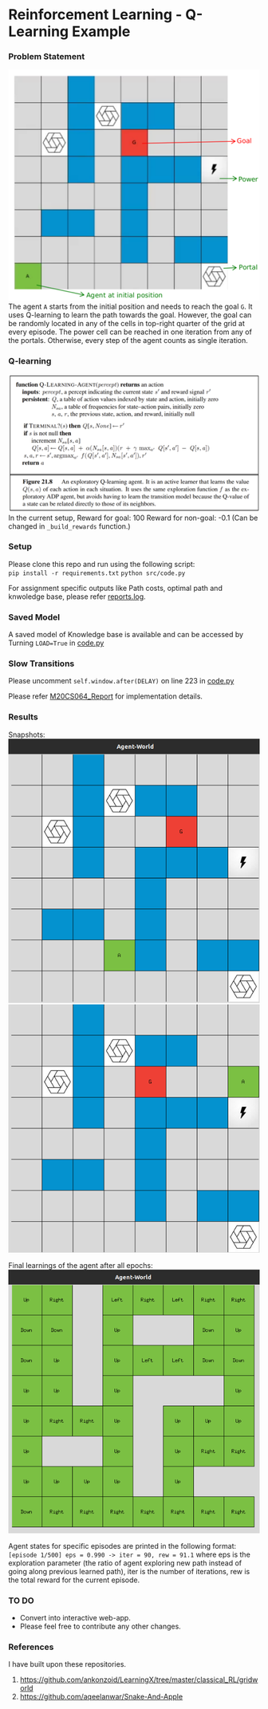 # Reinforcement Learning - Q-Learning Example

### Problem Statement
![initial](results/Initial.png)
The agent `A` starts from the initial position and needs to reach the goal `G`. It uses Q-learning to learn the path towards the goal.
However, the goal can be randomly located in any of the cells in top-right quarter of the grid at every episode. The power cell can be reached in one iteration from any of the portals. Otherwise, every step of the agent counts as single iteration.

### Q-learning
![](images/qlearning.png)
In the current setup,
Reward for goal: 100
Reward for non-goal: -0.1
(Can be changed in `_build_rewards` function.)

### Setup
Please clone this repo and run using the following script: \
`pip install -r requirements.txt`
`python src/code.py`

For assignment specific outputs like Path costs, optimal path and knwoledge base, please refer [reports.log](logs/reports.log).  

### Saved Model
A saved model of Knowledge base is available and can be accessed by Turning `LOAD=True` in [code.py](src/code.py)

### Slow Transitions
Please uncomment `self.window.after(DELAY)` on line 223 in [code.py](src/code.py)

Please refer [M20CS064_Report](M20CS064_Report.pdf) for implementation details.

### Results
Snapshots:
![Agent_Moving](results/Agent_moving_1.png)
![Agent_Moving](results/Agent_moving_2.png)

Final learnings of the agent after all epochs:
![Learnings](results/learned_paths.png)

Agent states for specific episodes are printed in the following format:
`[episode 1/500] eps = 0.990 -> iter = 90, rew = 91.1`
where eps is the exploration parameter (the ratio of agent exploring new path instead of going along previous learned path), iter is the number of iterations, rew is the total reward for the current episode. 

### TO DO
* Convert into interactive web-app.
* Please feel free to contribute any other changes.  
  
### References
I have built upon these repositories. 
1. https://github.com/ankonzoid/LearningX/tree/master/classical_RL/gridworld
2. https://github.com/aqeelanwar/Snake-And-Apple
